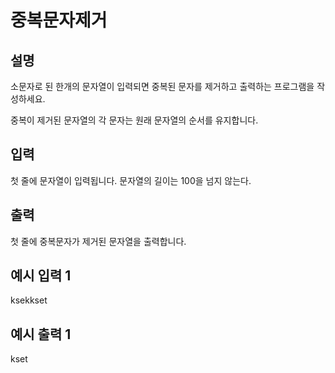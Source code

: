 # 중복문자제거
## 설명

소문자로 된 한개의 문자열이 입력되면 중복된 문자를 제거하고 출력하는 프로그램을 작성하세요.

중복이 제거된 문자열의 각 문자는 원래 문자열의 순서를 유지합니다.


## 입력

첫 줄에 문자열이 입력됩니다. 문자열의 길이는 100을 넘지 않는다.


## 출력

첫 줄에 중복문자가 제거된 문자열을 출력합니다.


## 예시 입력 1

ksekkset
## 예시 출력 1

kset